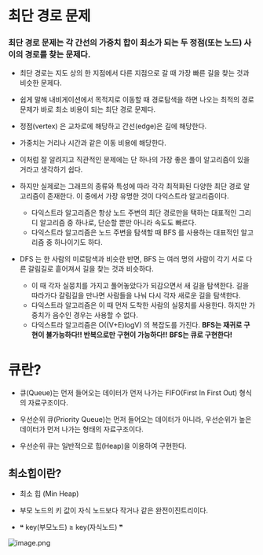 # 최단 경로 문제

### 최단 경로 문제는 각 간선의 가중치 합이 최소가 되는 두 정점(또는 노드) 사이의 경로를 찾는 문제다.

- 최단 경로는 지도 상의 한 지점에서 다른 지점으로 갈 때 가장 빠른 길을 찾는 것과 비슷한 문제다.
- 쉽게 말해 내비게이션에서 목적지로 이동할 때 경로탐색을 하면 나오는 최적의 경로 문제가 바로 최소 비용이 되는 최단 경로 문제다.
- 정점(vertex) 은 교차로에 해당하고 간선(edge)은 길에 해당한다.
- 가중치는 거리나 시간과 같은 이동 비용에 해당한다.
- 이처럼 잘 알려지고 직관적인 문제에는 단 하나의 가장 좋은 풀이 알고리즘이 있을 거라고 생각하기 쉽다. </br>

- 하지만 실제로는 그래프의 종류와 특성에 따라 각각 최적화된 다양한 최단 경로 알고리즘이 존재한다. 이 중에서 가장 유명한 것이 다익스트라 알고리즘이다.
    - 다익스트라 알고리즘은 항상 노드 주변의 최단 경로만을 택하는 대표적인 그리디 알고리즘 중 하나로, 단순할 뿐만 아니라 속도도 빠르다.
    - 다익스트라 알고리즘은 노드 주변을 탐색할 때 BFS 를 사용하는 대표적인 알고리즘 중 하나이기도 하다.

- DFS 는 한 사람의 미로탐색과 비슷한 반면, BFS 는 여러 명의 사람이 각기 서로 다른 갈림길로 흩어져서 길을 찾는 것과 비슷하다. 
    - 이 때 각자 실뭉치를 가지고 풀어놓았다가 되감으면서 새 길을 탐색한다. 길을 따라가다 갈림길을 만나면 사람들을 나눠 다시 각자 새로운 길을 탐색한다.
    - 다익스트라 알고리즘은 이 때 먼저 도착한 사람의 실뭉치를 사용한다. 하지만 가중치가 음수인 경우는 사용할 수 없다.
    - 다익스트라 알고리즘은 O((V+E)logV) 의 복잡도를 가진다.
    __BFS는 재귀로 구현이 불가능하다!! 반복으로만 구현이 가능하다!!__
    __BFS는 큐로 구현한다!__



# 큐란?

- 큐(Queue)는 먼저 들어오는 데이터가 먼저 나가는 FIFO(First In First Out) 형식의 자료구조이다.

- 우선순위 큐(Priority Queue)는 먼저 들어오는 데이터가 아니라, 우선순위가 높은 데이터가 먼저 나가는 형태의 자료구조이다.

 

- 우선순위 큐는 일반적으로 힙(Heap)을 이용하여 구현한다.


## 최소힙이란?

- 최소 힙 (Min Heap)

- 부모 노드의 키 값이 자식 노드보다 작거나 같은 완전이진트리이다.

- ❝ key(부모노드) ≥ key(자식노드) ❞

![image.png](attachment:image.png)